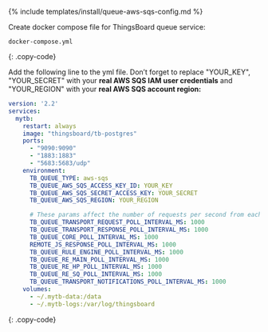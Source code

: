 {% include templates/install/queue-aws-sqs-config.md %}

Create docker compose file for ThingsBoard queue service:

```text
docker-compose.yml
```
{: .copy-code}

Add the following line to the yml file. Don’t forget to replace "YOUR_KEY", "YOUR_SECRET" with your **real AWS SQS IAM user credentials** and "YOUR_REGION" with your **real AWS SQS account region:**

```yml
version: '2.2'
services:
  mytb:
    restart: always
    image: "thingsboard/tb-postgres"
    ports:
      - "9090:9090"
      - "1883:1883"
      - "5683:5683/udp"
    environment:
      TB_QUEUE_TYPE: aws-sqs
      TB_QUEUE_AWS_SQS_ACCESS_KEY_ID: YOUR_KEY
      TB_QUEUE_AWS_SQS_SECRET_ACCESS_KEY: YOUR_SECRET
      TB_QUEUE_AWS_SQS_REGION: YOUR_REGION

      # These params affect the number of requests per second from each partitions per each queue!!!
      TB_QUEUE_TRANSPORT_REQUEST_POLL_INTERVAL_MS: 1000
      TB_QUEUE_TRANSPORT_RESPONSE_POLL_INTERVAL_MS: 1000
      TB_QUEUE_CORE_POLL_INTERVAL_MS: 1000
      REMOTE_JS_RESPONSE_POLL_INTERVAL_MS: 1000
      TB_QUEUE_RULE_ENGINE_POLL_INTERVAL_MS: 1000
      TB_QUEUE_RE_MAIN_POLL_INTERVAL_MS: 1000
      TB_QUEUE_RE_HP_POLL_INTERVAL_MS: 1000
      TB_QUEUE_RE_SQ_POLL_INTERVAL_MS: 1000
      TB_QUEUE_TRANSPORT_NOTIFICATIONS_POLL_INTERVAL_MS: 1000
    volumes:
      - ~/.mytb-data:/data
      - ~/.mytb-logs:/var/log/thingsboard
```
{: .copy-code}

